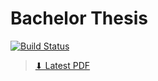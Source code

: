 # Bachelor Thesis

[![Build Status](https://rkkautsar.semaphoreci.com/badges/bachelor-thesis/branches/master.svg)](https://rkkautsar.semaphoreci.com/projects/bachelor-thesis)

> [⬇ Latest PDF](https://www.dropbox.com/s/pv5povbp3iqkhy3/thesis-latest.pdf)
